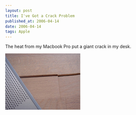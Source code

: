 ```yaml
---
layout: post
title: I've Got a Crack Problem
published_at: 2006-04-14
date: 2006-04-14
tags: Apple
---
```


The heat from my Macbook Pro put a giant crack in my desk.

[![Mac Crack](128156465_e288d9fe37_m.jpg)](http://flickr.com/photos/autonome/128156465/)